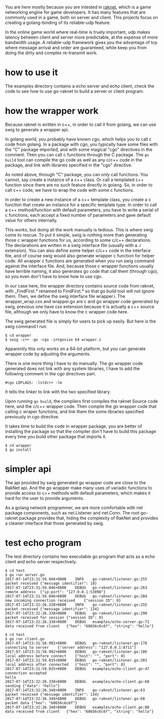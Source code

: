 You are here mostly because you are intested in [raknet](https://github.com/facebookarchive/RakNet), which is a game networking engine for game developers. It has many features that are commonly used in a game, both on server and client. This projects focus on creating a golang-binding of its reliable-udp feature.

In the online game world where real-time is truely important, udp makes latency between client and server more predictable, at the expense of more bandwidth usage. A reliable-udp framework gives you the advantage of tcp where message arrival and order are guaranteed, while keep you from doing the dirty and complex re-transmit work.

# how to use it
The examples directory contains a echo server and echo client, check the code to see how to use go-raknet to build a server or client program.

# how the wrapper work

Because raknet is written in c++, in order to call it from golang, we can use swig to generate a wrapper api. 

In golang world, you probably have known cgo, which helps you to call c code from golang. In a package with cgo, you typically have some files with the "C" package imported, and with some magical "cgo" directives in the comment. Then you can call c functions through the C package. The `go build` tool can compile the go code as well as any c/c++ code in the package, and link with libraries specified in the "cgo" directive.

As noted above, through "C" package, you can only call functions. You cannot, say create a instance of a c++ class. Or call a templated c++ function since there are no such feature directly in golang. So, in order to call c++ code, we have to wrap the code with some c functions.

In order to create a new instance of a c++ template class, you create a c function that create an instance for a specific template type. In order to call a c++ method/function with default parameters, you have to write a serial of c functions, each accept a fixed number of parameters and gave default value for others internally.

This works, but doing all the work manually is tedious. This is where swig come to rescue. To put it simple, swig is nothing more than generating those c wrapper functions for us, according to some c/c++ declarations. The declarations are written in a swig interface file (usually with a .i extension). You can also define some helper c/c++ code in the interface file, and of course swig would also generate wrapper c function for helper code. All wrapper c functions are generated when you run swig command against the interface file. And, because those c wrapper functions usually have terrible naming, it also generates go code that call them (through cgo), so you even don't have to know how to use cgo.

In our case here, the wrapper directory contains source code from raknet, with _FindFirst.* renamed to FindFirst.* so that go build tool will not ignore them. Then, we define the swig interface file wrapper.i. The wrapper_wrap.cxx and wrapper.go are c and go wrapper code generated by swig, previous one have cxx extension because it is actually a c++ source file, although we only have to know the c wrapper code here.

The swig generated file is simply for users to pick up easily. But here is the swig command I run:

```
$ cd wrapper
$ swig -c++ -go -cgo -intgosize 64 wrapper.i
```

Apparently this only works on a 64-bit platform, but you can generate wrapper code by adjusting the arguments.

There is one more thing I have to do manually. The go wrapper code generated does not link with any system libraries, I have to add the following comment in the cgo directives part.

```
#cgo LDFLAGS: -lstdc++ -lm
```

It tells the linker to link with the two specified library.

Upon running `go build`, the compilers first compiles the raknet Source code here, and the c/c++ wrapper code. Then compile the go wrapper code that calling c wraper functions, and link them the some libraries specified previously in cgo directive.

It takes time to build the code in wrapper package, you are better of installing the package so that the compiler don't have to build this package every time you build other package that imports it.

```
$ cd wrapper
$ go install 
```

# simpler api

The api provided by swig generated go wrapper code are close to the RakNet api. And the go wrapper make many uses of variadic functions to provide access to c++ methods with default parameters, which makes it hard for the user to provide arguments.

As a golang network programmer, we are more comfortable with net package components, such as net.Listener and net.Conn. The root go-raknet package provides that, hiding the complexity of RakNet and provides a cleaner interface that those generated by swig.

# test echo program

The test directory contains two executable go program that acts as a echo client and echo server respectively.

```
$ cd test
$ go run server.go
2017-07-14T23:31:59.046+0800	INFO	go-raknet/listener.go:255	packet received	{"message identifier": 19}
2017-07-14T23:31:59.046+0800	DEBUG	go-raknet/listener.go:263	remote address	{"ip:port": "127.0.0.1:53098"}
2017-07-14T23:31:59.046+0800	DEBUG	go-raknet/listener.go:284	new incoming connection received	{"session ID": 0}
2017-07-14T23:32:26.338+0800	INFO	go-raknet/listener.go:255	packet received	{"message identifier": 134}
2017-07-14T23:32:26.338+0800	DEBUG	go-raknet/listener.go:290	packet received for session	{"session ID": 0}
2017-07-14T23:32:26.338+0800	DEBUG	examples/echo-server.go:71	data received from client	{"hex": "68656c6c6f", "string": "hello"}
```

```
$ cd test
$ go run client.go
2017-07-14T23:31:58.992+0800	DEBUG	go-raknet/listener.go:178	connecting to server	{"server address": "127.0.0.1:8711"}
2017-07-14T23:31:58.992+0800	DEBUG	go-raknet/listener.go:186	local address before connect	{"host": "", "port": 0}
2017-07-14T23:31:59.035+0800	DEBUG	go-raknet/listener.go:201	local address after connected	{"host": "", "port": 0}
2017-07-14T23:31:59.035+0800	DEBUG	examples/echo-client.go:47	connection accepted
hello
2017-07-14T23:32:26.330+0800	DEBUG	examples/echo-client.go:68	sending	{"data": "hello"}
2017-07-14T23:32:26.348+0800	INFO	go-raknet/listener.go:63	packet received	{"message identifier": 134}
2017-07-14T23:32:26.348+0800	DEBUG	go-raknet/listener.go:68	packet data	{"hex": "68656c6c6f"}
2017-07-14T23:32:26.348+0800	DEBUG	examples/echo-client.go:80	data received from client	{"hex": "68656c6c6f", "string": "hello"}
```
